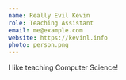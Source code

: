 ```yaml
---
name: Really Evil Kevin
role: Teaching Assistant
email: me@example.com
website: https://kevinl.info
photo: person.png
---
```


I like teaching Computer Science!
